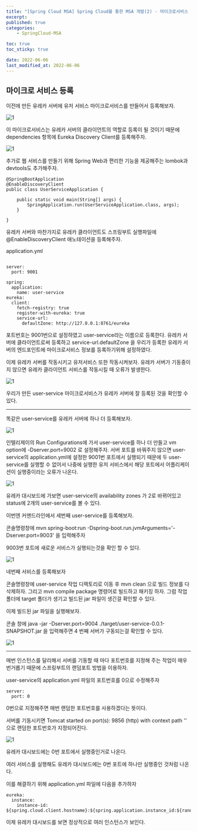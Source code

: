 ```yaml
---
title: "[Spring Cloud MSA] Spring Cloud를 통한 MSA 개발(2) - 마이크로서비스 등록"
excerpt:
published: true
categories:
    - SpringCloud-MSA

toc: true
toc_sticky: true

date: 2022-06-06
last_modified_at: 2022-06-06
---
```


## 마이크로 서비스 등록

이전에 만든 유레카 서버에 유저 서비스 마이크로서비스를 만들어서 등록해보자.

![1](../../images/msa/4.PNG)

이 마이크로서비스는 유레카 서버의 클라이언트의 역할로 등록이 될 것이기 때문에 dependencies 항목에 Eureka Discovery Client를 등록해주자.

![1](../../images/msa/5.PNG)

추가로 웹 서비스를 만들기 위해 Spring Web과 편리한 기능을 제공해주는 lombok과 devtools도 추가해주자.

```
@SpringBootApplication
@EnableDiscoveryClient
public class UserServiceApplication {

    public static void main(String[] args) {
        SpringApplication.run(UserServiceApplication.class, args);
    }

}
```

유레카 서버와 마찬가지로 유레카 클라이언트도 스프링부트 실행파일에 @EnableDiscoveryClient 애노테이션을 등록해주자.

application.yml

```

server:
  port: 9001

spring:
  application:
    name: user-service
eureka:
  client:
    fetch-registry: true
    register-with-eureka: true
    service-url:
      defaultZone: http://127.0.0.1:8761/eureka
```

포트번호는 9001번으로 설정하였고 user-service라는 이름으로 등록한다. 유레카 서버에 클라이언트로써 등록하고 service-url.defaultZone 을 우리가 등록한 유레카 서버의 엔드포인트에 마이크로서비스 정보를 등록하기위해 설정하였다.

이제 유레카 서버를 작동시키고 유저서비스 또한 작동시켜보자. 유레카 서버가 기동중이지 않으면 유레카 클라이언트 서비스를 작동시킬 때 오류가 발생한다.

![1](../../images/msa/6.PNG)

우리가 만든 user-service 마이크로서비스가 유레카 서버에 잘 등록된 것을 확인할 수 있다.

<hr>

똑같은 user-service를 유레카 서버에 하나 더 등록해보자.

![1](../../images/msa/8.PNG)

인텔리제이의 Run Configurations에 가서 user-service를 하나 더 만들고 vm option에 -Dserver.port=9002 로 설정해주자. 서버 포트를 바꿔주지 않으면 user-service의 application.yml에 설정한 9001번 포트에서 실행되기 때문에 두 user-service를 실행할 수 없어서 나중에 실행한 유저 서비스에서 해당 포트에서 어플리케이션이 실행중이라는 오류가 나온다.

![1](../../images/msa/9.PNG)

유레카 대시보드에 가보면 user-service의 availability zones 가 2로 바뀌어있고 status에 2개의 user-service를 볼 수 있다.

이번엔 커맨드라인에서 세번째 user-service를 등록해보자.

콘솔명령창에
mvn spring-boot:run -Dspring-boot.run.jvmArguments='-Dserver.port=9003'
을 입력해주자

9003번 포트에 새로운 서비스가 실행되는것을 확인 할 수 있다.

![1](../../images/msa/10.PNG)

네번째 서비스를 등록해보자

콘솔명령창에 user-service 작업 디렉토리로 이동 후 mvn clean 으로 빌드 정보를 다 삭제하자. 그리고 mvn compile package 명령어로 빌드하고 패키징 하자. 그럼 작업 폴더에 target 폴더가 생기고 빌드된 jar 파일이 생긴걸 확인할 수 있다.

이제 빌드된 jar 파일을 실행해보자.

콘솔 창에 java -jar -Dserver.port=9004 ./target/user-service-0.0.1-SNAPSHOT.jar 을 입력해주면 4 번째 서버가 구동되는걸 확인할 수 있다.

![1](../../images/msa/11.PNG)

<hr>

매번 인스턴스를 달리해서 서버를 기동할 때 마다 포트번호를 지정해 주는 작업이 매우 번거롭기 때문에 스프링부트의 랜덤포트 방법을 이용하자.

user-service의 application.yml 파일의 포트번호를 0으로 수정해주자

```
server:
  port: 0
```

0번으로 지정해주면 매번 랜덤한 포트번호를 사용하겠다는 뜻이다.

서버를 기동시키면 Tomcat started on port(s): 9856 (http) with context path '' 으로 랜덤한 포트번호가 지정되어진다.

![1](../../images/msa/12.PNG)

유레카 대시보드에는 0번 포트에서 실행중인거로 나온다.

여러 서비스를 실행해도 유레카 대시보드에는 0번 포트에 하나만 실행중인 것처럼 나온다.

이를 해결하기 위해 application.yml 파일에 다음을 추가하자

```
eureka:
  instance:
    instance-id: ${spring.cloud.client.hostname}:${spring.application.instance_id:${random.value}}
```

이제 유레카 대시보드를 보면 정상적으로 여러 인스턴스가 보인다.

<script src="https://utteranc.es/client.js"
        repo="chojs23/comments"
        issue-term="pathname"
        theme="github-light"
        crossorigin="anonymous"
        async>
</script>
